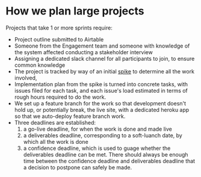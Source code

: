 # How we plan large projects

Projects that take 1 or more sprints require:

- Project outline submitted to Airtable
- Someone from the Engagement team and someone with knowledge of the system affected conducting a stakeholder interview
- Assigning a dedicated slack channel for all participants to join, to ensure common knowledge
- The project is tracked by way of an initial [spike](https://en.wikipedia.org/wiki/Spike_(software_development)) to determine all the work involved,
- Implementation plan from the spike is turned into concrete tasks, with issues filed for each task, and each issue's load estimated in terms of rough hours required to do the work.
- We set up a feature branch for the work so that development doesn't hold up, or potentially break, the live site, with a dedicated heroku app so that we auto-deploy feature branch work.
- Three deadlines are established:
  1. a go-live deadline, for when the work is done and made live
  2. a deliverables deadline, corresponding to a soft-luanch date, by which all the work is done
  3. a confidence deadline, which is used to guage whether the deliverables deadline can be met. There should always be enough time between the confidence deadline and deliverables deadline that a decision to postpone can safely be made.
